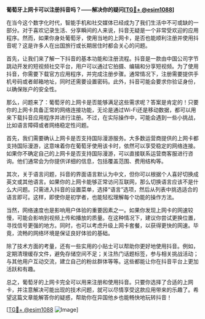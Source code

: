 **葡萄牙上网卡可以注册抖音吗？——解决你的疑问[[TG💪+ @esim1088](https://t.me/s/esim1088)]**

在当今这个数字化时代，智能手机和社交媒体已经成为了我们生活中不可或缺的一部分。对于喜欢记录生活、分享瞬间的人来说，抖音无疑是一个非常受欢迎的应用程序。然而，如果你身处葡萄牙，使用当地的上网卡，是否也能顺利注册并使用抖音呢？这是许多人在出国旅行或长期居住时都会关心的问题。

首先，让我们来了解一下抖音的基本功能和注册流程。抖音是一款由中国公司字节跳动开发的短视频社交平台，用户可以通过它拍摄、编辑和分享短视频。为了使用抖音，你需要下载官方应用程序，并完成注册步骤。通常情况下，注册需要提供手机号码或者邮箱地址，同时还需要设置密码。此外，抖音可能会要求你验证身份，以确保账户的安全性。

那么，问题来了：葡萄牙的上网卡是否能够满足这些需求呢？答案是肯定的！只要你的上网卡具备正常的网络连接功能，无论是通过Wi-Fi还是移动数据，都可以用来下载抖音应用程序并进行注册。不过，在实际操作中，可能会遇到一些小挑战，比如语言障碍或者网络稳定性问题。

首先，我们需要确认上网卡是否支持国际漫游服务。大多数运营商提供的上网卡都支持国际漫游，这意味着你在葡萄牙使用该卡时，依然可以享受稳定的网络连接。如果你不确定自己的上网卡是否支持国际漫游，可以直接联系运营商客服进行咨询。他们通常会为你提供详细的信息，包括覆盖范围、费用结构等。

其次，关于语言问题，抖音的界面语言默认为中文，但你可以根据个人喜好切换成英文或其他语言。如果你的上网卡能够正常访问互联网，那么切换语言应该不是什么大问题。只需进入抖音的设置菜单，选择“语言”选项，然后从列表中挑选适合的语言即可。这样，即使你是初学者，也能轻松理解每个功能的操作方法。

当然，网络速度也是影响用户体验的重要因素之一。如果你发现上网卡的网速较慢，可能会影响到视频上传和播放的质量。在这种情况下，建议你尝试更换位置，寻找信号更强的地方。同时，也可以考虑升级上网卡套餐，以获得更快的网速。毕竟，流畅的网络环境是保证良好体验的基础。

除了技术方面的考量，还有一些实用的小贴士可以帮助你更好地使用抖音。例如，定期清理缓存文件，避免存储空间不足；关注热门话题标签，参与相关挑战活动；与其他用户互动交流，建立自己的粉丝群体等等。这些都能让你在抖音平台上更加活跃和有趣。

总之，葡萄牙的上网卡完全可以用来注册和使用抖音。只要你选择了合适的上网卡，并注意解决可能出现的技术问题，就可以尽情享受这款应用带来的乐趣了。希望这篇文章能解答你的疑惑，帮助你在异国他乡也能畅快地玩转抖音！

[[TG💪+ @esim1088](https://t.me/s/esim1088) ![Image](https://i.postimg.cc/4NQfJmqS/Snipaste-2025-05-13-00-14-12.png)]